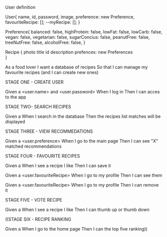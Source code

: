 User definition

User{
    name,
    id,
    password,
    image,
    preference: new Preference,
    favouriteRecipe: [];
    --myRecipe: [];
}

Preference{
    balanced: false,
    highProtein: false,
    lowFat: false,
    lowCarb: false,
    vegan: false,
    vegetarian: false,
    sugarConcius: false,
    peanutFree: false,
    treeNutFree: false,
    alcoholFree: false,
}

Recipe {
    photo
    title
    id
    description
    prefences: new Preferences  
}


As a food lover
I want a database of recipes
So that I can manage my favourite recipes (and I can create new ones)




STAGE ONE - CREATE USER

Given a <user.name> and <user.password>
When I log in
Then I can acces to the app


STAGE TWO- SEARCH RECIPES

Given a <preference>
When I search in the database
Then the recipes list matches will be displayed

STAGE THREE - VIEW RECOMMEDATIONS 

Given a <user.preference>
When I go to the main page
Then I can see "X" matched recommendations


STAGE FOUR - FAVOURITE RECIPES

Given a <recipe>
When I see a recipe I like
Then I can save it

Given a <user.favouriteRecipe>
When I go to my profile
Then I can see them

Given a <user.favouriteRecipe>
When I go to my profile
Then I can remove it



STAGE FIVE - VOTE RECIPE

Given a <recipe>
When I see a recipe I like
Then I can thumb up or thumb down


((STAGE SIX - RECIPE RANKING

Given a <recipe><list>
When I go to the home page
Then I can the top five ranking))